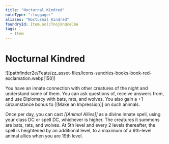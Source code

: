 ```yaml
---
title: "Nocturnal Kindred"
noteType: ":luggage:"
aliases: "Nocturnal Kindred"
foundryId: Item.oolcTnojXnQceC8e
tags:
  - Item
---
```


# Nocturnal Kindred
![[pathfinder2e/Feats/zz_asset-files/icons-sundries-books-book-red-exclamation.webp|150]]

You have an innate connection with other creatures of the night and understand some of them. You can ask questions of, receive answers from, and use Diplomacy with bats, rats, and wolves. You also gain a +1 circumstance bonus to [[Make an Impression]] on such animals.

Once per day, you can cast _[[Animal Allies]]_ as a divine innate spell, using your class DC or spell DC, whichever is higher. The creatures it summons are bats, rats, and wolves. At 5th level and every 2 levels thereafter, the spell is heightened by an additional level, to a maximum of a 9th-level animal allies when you are 19th level.
